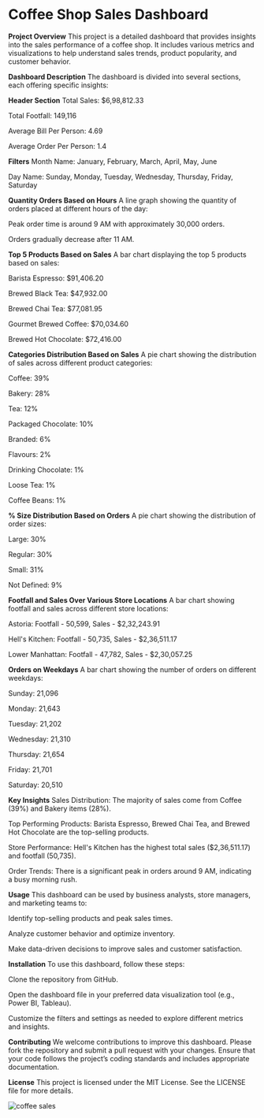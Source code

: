 # Coffee Shop Sales Dashboard

**Project Overview**
This project is a detailed dashboard that provides insights into the sales performance of a coffee shop. It includes various metrics and visualizations to help understand sales trends, product popularity, and customer behavior.

**Dashboard Description**
The dashboard is divided into several sections, each offering specific insights:

**Header Section**
Total Sales: $6,98,812.33

Total Footfall: 149,116

Average Bill Per Person: 4.69

Average Order Per Person: 1.4

**Filters**
Month Name: January, February, March, April, May, June

Day Name: Sunday, Monday, Tuesday, Wednesday, Thursday, Friday, Saturday

**Quantity Orders Based on Hours**
A line graph showing the quantity of orders placed at different hours of the day:

Peak order time is around 9 AM with approximately 30,000 orders.

Orders gradually decrease after 11 AM.

**Top 5 Products Based on Sales**
A bar chart displaying the top 5 products based on sales:

Barista Espresso: $91,406.20

Brewed Black Tea: $47,932.00

Brewed Chai Tea: $77,081.95

Gourmet Brewed Coffee: $70,034.60

Brewed Hot Chocolate: $72,416.00

**Categories Distribution Based on Sales**
A pie chart showing the distribution of sales across different product categories:

Coffee: 39%

Bakery: 28%

Tea: 12%

Packaged Chocolate: 10%

Branded: 6%

Flavours: 2%

Drinking Chocolate: 1%

Loose Tea: 1%

Coffee Beans: 1%

**% Size Distribution Based on Orders**
A pie chart showing the distribution of order sizes:

Large: 30%

Regular: 30%

Small: 31%

Not Defined: 9%

**Footfall and Sales Over Various Store Locations**
A bar chart showing footfall and sales across different store locations:

Astoria: Footfall - 50,599, Sales - $2,32,243.91

Hell's Kitchen: Footfall - 50,735, Sales - $2,36,511.17

Lower Manhattan: Footfall - 47,782, Sales - $2,30,057.25

**Orders on Weekdays**
A bar chart showing the number of orders on different weekdays:

Sunday: 21,096

Monday: 21,643

Tuesday: 21,202

Wednesday: 21,310

Thursday: 21,654

Friday: 21,701

Saturday: 20,510

**Key Insights**
Sales Distribution: The majority of sales come from Coffee (39%) and Bakery items (28%).

Top Performing Products: Barista Espresso, Brewed Chai Tea, and Brewed Hot Chocolate are the top-selling products.

Store Performance: Hell's Kitchen has the highest total sales ($2,36,511.17) and footfall (50,735).

Order Trends: There is a significant peak in orders around 9 AM, indicating a busy morning rush.

**Usage**
This dashboard can be used by business analysts, store managers, and marketing teams to:

Identify top-selling products and peak sales times.

Analyze customer behavior and optimize inventory.

Make data-driven decisions to improve sales and customer satisfaction.

**Installation**
To use this dashboard, follow these steps:

Clone the repository from GitHub.

Open the dashboard file in your preferred data visualization tool (e.g., Power BI, Tableau).

Customize the filters and settings as needed to explore different metrics and insights.

**Contributing**
We welcome contributions to improve this dashboard. Please fork the repository and submit a pull request with your changes. Ensure that your code follows the project’s coding standards and includes appropriate documentation.

**License**
This project is licensed under the MIT License. See the LICENSE file for more details.

![coffee sales ](https://github.com/user-attachments/assets/bc14acd4-537b-4977-ad7c-f0682865ca07)

